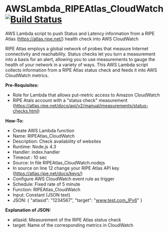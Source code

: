 # AWSLambda_RIPEAtlas_CloudWatch [![Build Status](https://travis-ci.org/chriselsen/AWSLambda_RIPEAtlas.svg?branch=master)](https://travis-ci.org/chriselsen/AWSLambda_RIPEAtlas)
AWS Lambda script to push Status and Latency information from a RIPE Atlas (https://atlas.ripe.net/) health check into AWS CloudWatch

RIPE Atlas employs a global network of probes that measure Internet connectivity and reachability. Status checks let you turn a measurement into a basis for an alert, allowing you to use measurements to gauge the health of your network in a variety of ways. This AWS Lambda script collects information from a RIPE Atlas status check and feeds it into AWS CloudWatch metrics.

**Pre-Requisites:**
* Role for Lambda that allows put-metric access to Amazon CloudWatch
* RIPE Atals account with a "status check" measurement (https://atlas.ripe.net/docs/api/v2/manual/measurements/status-checks.html)

**How-To:**
* Create AWS Lambda function
 * Name: RIPEAtlas_CloudWatch
 * Description: Check availability of websites
 * Runtime: Node.js 4.3
 * Handler: index.handler
 * Timeout : 10 sec
 * Source: In file RIPEAtlas_CloudWatch.nodejs
 * In source on line 12 change your RIPE Atlas API key (https://atlas.ripe.net/docs/keys/)
* Configure AWS CloudWatch event rule as trigger
 * Schedule: Fixed rate of 5 minute
 * Function: RIPEAtlas_CloudWatch
 * Input: Constant (JSON text)
 * JSON: { "atlasid": "1234567", "target": "www.test.com_IPv6" }

**Explanation of JSON:**
 * atlasid: Measurement of the RIPE Atlas status check
 * target: Name of the corresponding metrics in CloudWatch

